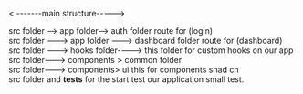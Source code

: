 < -------main structure----->

src folder --> app folder--> auth folder route for (login)<br/>
src folder ---> app folder ---> dashboard folder route for (dashboard)<br/>
src folder ---> hooks folder----> this folder for custom hooks on our app<br/>
src folder---> components > common folder<br/>
src folder---> components> ui this for components shad cn<br/>
 src folder and __tests__ for the start test our application small test.

